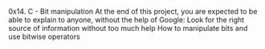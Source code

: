 0x14. C - Bit manipulation
At the end of this project, you are expected to be able to explain to anyone, without the help of Google:
Look for the right source of information without too much help
How to manipulate bits and use bitwise operators
